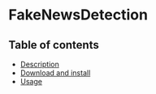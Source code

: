 # FakeNewsDetection

## Table of contents

- [Description](#description)
- [Download and install](#download-and-install)
- [Usage](#usage) 

